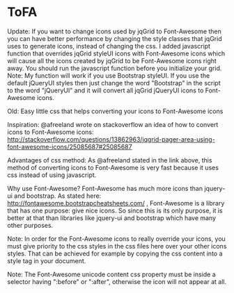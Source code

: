# ToFA
Update:
If you want to change icons used by jqGrid to Font-Awesome then you can have better performance by changing the style classes that jqGrid uses to generate icons, instead of changing the css. I added javascript function that overrides jqGrid styleUI icons with Font-Awesome icons which will cause all the icons created by jqGrid to be Font-Awesome icons right away. You should run the javascript function before you initialize your grid.
Note: My function will work if you use Bootstrap styleUI. If you use the default jQueryUI styles then just change the word "Bootstrap" in the script to the word "jQueryUI" and it will convert all jqGrid jQueryUI icons to Font-Awesome icons.

Old:
Easy little css that helps converting your icons to Font-Awesome icons

Inspiration: @afreeland wrote on stackoverflow an idea of how to convert icons to Font-Awesome icons:
http://stackoverflow.com/questions/13862963/jqgrid-pager-area-using-font-awesome-icons/25085687#25085687

Advantages of css method:
As @afreeland stated in the link above, this method of converting icons to Font-Awesome is very fast because it uses css instead of using javascript.

Why use Font-Awesome?
Font-Awesome has much more icons than jquery-ui and bootstrap. As stated here: http://fontawesome.bootstrapcheatsheets.com/ , Font-Awesome is a library that has one purpose: give nice icons. So since this is its only purpose, it is better at that than libraries like jquery-ui and bootstrap which have many other purposes.

Note: In order for the Font-Awesome icons to really override your icons, you must give priority to the css styles in the css files here over your other icons styles. That can be achieved for example by copying the css content into a style tag in your document.

Note: The Font-Awesome unicode content css property must be inside a selector having ":before" or ":after", otherwise the icon will not appear at all.
